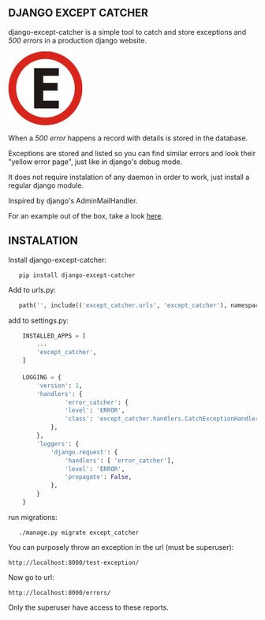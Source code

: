 DJANGO EXCEPT CATCHER
------------------------

django-except-catcher is a simple tool to catch and store exceptions and _500 errors_ in a production django website.

![django-except-catcher Logo](/except_catcher/static/except_catcher/logo.png)

When a _500 error_ happens a record with details is stored in the database. 

Exceptions are stored and listed so you can find similar errors and look their "yellow error page", just like in django's debug mode.

It does not require instalation of any daemon in order to work, just install a regular django module.

Inspired by django's AdminMailHandler.

For an example out of the box, take a look [here](https://github.com/gsteixeira/django-except-catcher-demo).

INSTALATION
-------------

Install django-except-catcher:

```shell
   pip install django-except-catcher

```

Add to urls.py:

```python
   path('', include(('except_catcher.urls', 'except_catcher'), namespace="except_catcher"))

```
add to settings.py:

```python
    INSTALLED_APPS = [
        ...
        'except_catcher',
    ]

    LOGGING = {
        'version': 1,
        'handlers': {
                'error_catcher': {
                'level': 'ERROR',
                'class': 'except_catcher.handlers.CatchExceptionHandler',
            },
        },
        'loggers': {
            'django.request': {
                'handlers': [ 'error_catcher'],
                'level': 'ERROR',
                'propagate': False,
            },
        }
    }

```

run migrations:

```shell
   ./manage.py migrate except_catcher

```

You can purposely throw an exception in the url (must be superuser):

    http://localhost:8000/test-exception/

Now go to url:

    http://localhost:8000/errors/

Only the superuser have access to these reports.


